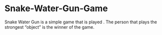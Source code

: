 # Snake-Water-Gun-Game
Snake Water Gun is a simple game that is played . The person that plays the strongest “object” is the winner of the game.
